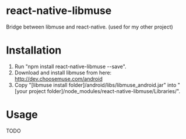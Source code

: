 # react-native-libmuse
Bridge between libmuse and react-native. (used for my other project)

# Installation

1) Run "npm install react-native-libmuse --save".
2) Download and install libmuse from here: http://dev.choosemuse.com/android
3) Copy "[libmuse install folder]/android/libs/libmuse_android.jar" into "[your project folder]/node_modules/react-native-libmuse/Libraries/".

# Usage

TODO